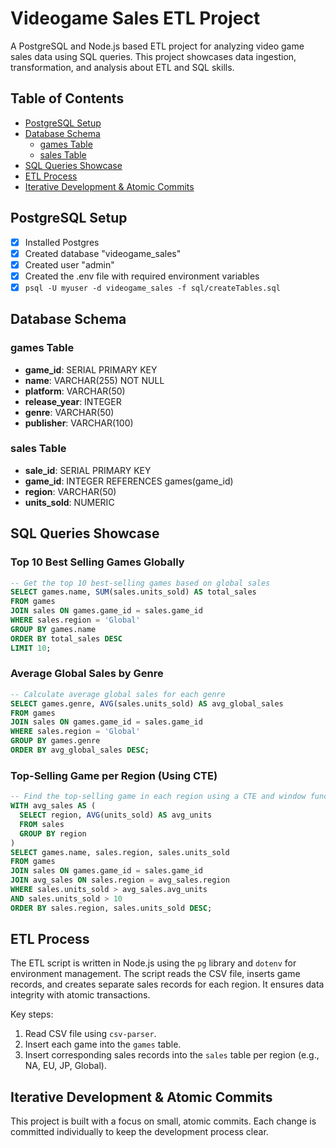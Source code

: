 # Videogame Sales ETL Project

A PostgreSQL and Node.js based ETL project for analyzing video game sales data using SQL queries. This project showcases data ingestion, transformation, and analysis about ETL and SQL skills.

## Table of Contents

- [PostgreSQL Setup](#postgresql-setup)
- [Database Schema](#database-schema)
  - [games Table](#games-table)
  - [sales Table](#sales-table)
- [SQL Queries Showcase](#sql-queries-showcase)
- [ETL Process](#etl-process)
- [Iterative Development & Atomic Commits](#iterative-development--atomic-commits)

## PostgreSQL Setup

- [x] Installed Postgres
- [x] Created database "videogame_sales"
- [x] Created user "admin"
- [x] Created the .env file with required environment variables
- [x] `psql -U myuser -d videogame_sales -f sql/createTables.sql`

## Database Schema

### games Table

- **game_id**: SERIAL PRIMARY KEY
- **name**: VARCHAR(255) NOT NULL
- **platform**: VARCHAR(50)
- **release_year**: INTEGER
- **genre**: VARCHAR(50)
- **publisher**: VARCHAR(100)

### sales Table

- **sale_id**: SERIAL PRIMARY KEY
- **game_id**: INTEGER REFERENCES games(game_id)
- **region**: VARCHAR(50)
- **units_sold**: NUMERIC

## SQL Queries Showcase

### Top 10 Best Selling Games Globally

```sql
-- Get the top 10 best-selling games based on global sales
SELECT games.name, SUM(sales.units_sold) AS total_sales
FROM games
JOIN sales ON games.game_id = sales.game_id
WHERE sales.region = 'Global'
GROUP BY games.name
ORDER BY total_sales DESC
LIMIT 10;
```

### Average Global Sales by Genre

```sql
-- Calculate average global sales for each genre
SELECT games.genre, AVG(sales.units_sold) AS avg_global_sales
FROM games
JOIN sales ON games.game_id = sales.game_id
WHERE sales.region = 'Global'
GROUP BY games.genre
ORDER BY avg_global_sales DESC;
```

### Top-Selling Game per Region (Using CTE)

```sql
-- Find the top-selling game in each region using a CTE and window function
WITH avg_sales AS (
  SELECT region, AVG(units_sold) AS avg_units
  FROM sales
  GROUP BY region
)
SELECT games.name, sales.region, sales.units_sold
FROM games
JOIN sales ON games.game_id = sales.game_id
JOIN avg_sales ON sales.region = avg_sales.region
WHERE sales.units_sold > avg_sales.avg_units
AND sales.units_sold > 10
ORDER BY sales.region, sales.units_sold DESC;
```

## ETL Process

The ETL script is written in Node.js using the `pg` library and `dotenv` for environment management. The script reads the CSV file, inserts game records, and creates separate sales records for each region. It ensures data integrity with atomic transactions.

Key steps:

1. Read CSV file using `csv-parser`.
2. Insert each game into the `games` table.
3. Insert corresponding sales records into the `sales` table per region (e.g., NA, EU, JP, Global).

## Iterative Development & Atomic Commits

This project is built with a focus on small, atomic commits. Each change is committed individually to keep the development process clear.
